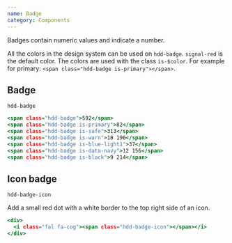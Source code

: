 ```yaml
---
name: Badge
category: Components
---
```


Badges contain numeric values and indicate a number. 

All the colors in the design system can be used on `hdd-badge`. `signal-red` is the default color. The colors are used with the class `is-$color`. For example for primary: `<span class="hdd-badge is-primary"></span>`.

## Badge
`hdd-badge`


```badge.html
<span class="hdd-badge">592</span>
<span class="hdd-badge is-primary">82</span>
<span class="hdd-badge is-safe">313</span>
<span class="hdd-badge is-warn">18 196</span>
<span class="hdd-badge is-blue-light1">37</span>
<span class="hdd-badge is-data-navy">12 156</span>
<span class="hdd-badge is-black">9 214</span>
```


## Icon badge
`hdd-badge-icon`

Add a small red dot with a white border to the top right side of an icon.

```badge-icon.html
<div>
  <i class="fal fa-cog"><span class="hdd-badge-icon"></span></i>
</div>
```